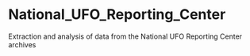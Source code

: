 # National_UFO_Reporting_Center
Extraction and analysis of data from the National UFO Reporting Center archives
